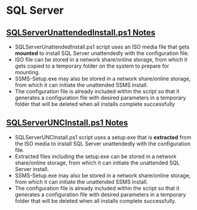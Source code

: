 <h1><b>SQL Server</b></h1>

## [SQLServerUnattendedInstall.ps1 Notes](https://github.com/whuynhit/SQLServer/blob/main/SQLServerUnattendedInstall.ps1)
- SQLServerUnattendedInstall.ps1 script uses an ISO media file that gets **mounted** to install SQL Server unattendedly with the configuration file.
- ISO file can be stored in a network share/online storage, from which it gets copied to a temporary folder on the system to prepare for mounting.
- SSMS-Setup.exe may also be stored in a network share/online storage, from which it can initiate the unattended SSMS install.
- The configuration file is already included within the script so that it generates a configuration file with desired parameters in a temporary folder that will be deleted when all installs complete successfully

## [SQLServerUNCInstall.ps1 Notes](https://github.com/whuynhit/SQLServer/blob/main/SQLServerUNCInstall.ps1)
- SQLServerUNCInstall.ps1 script uses a setup.exe that is **extracted** from the ISO media to install SQL Server unattendedly with the configuration file.
- Extracted files including the setup.exe can be stored in a network share/online storage, from which it can initiate the unattended SQL Server install.
- SSMS-Setup.exe may also be stored in a network share/online storage, from which it can initiate the unattended SSMS install.
- The configuration file is already included within the script so that it generates a configuration file with desired parameters in a temporary folder that will be deleted when all installs complete successfully.
